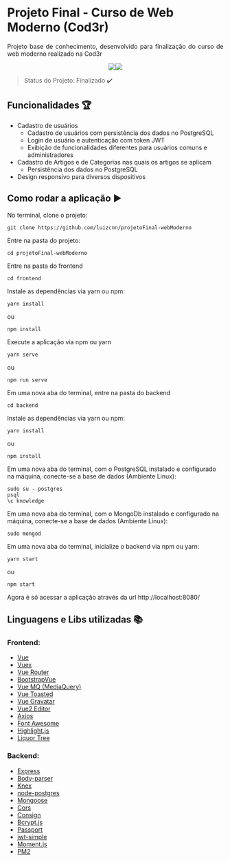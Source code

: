 # Projeto Final - Curso de Web Moderno (Cod3r)
<p align="justify"> Projeto base de conhecimento, desenvolvido para finalização do curso de web moderno realizado na Cod3r </p>

<div style="display: flex; justify-content: center">
  <img src="https://img.shields.io/static/v1?label=Vue&message=Frontend&color=success&style=for-the-badge&logo=VUE"/>
  <img src="https://img.shields.io/static/v1?label=NodeJs&message=Backend&color=green&style=for-the-badge&logo=NODEJS"/>
</div>

> Status do Projeto: Finalizado :heavy_check_mark:

## Funcionalidades :trophy:
- Cadastro de usuários
  - Cadastro de usuários com persistência dos dados no PostgreSQL
  - Login de usuário e autenticação com token JWT
  - Exibição de funcionalidades diferentes para usuários comuns e administradores
- Cadastro de Artigos e de Categorias nas quais os artigos se aplicam
  - Persistência dos dados no PostgreSQL
- Design responsivo para diversos dispositivos

## Como rodar a aplicação :arrow_forward:

No terminal, clone o projeto: 

```
git clone https://github.com/luizcnn/projetoFinal-webModerno
```
Entre na pasta do projeto:

```
cd projetoFinal-webModerno
```
Entre na pasta do frontend

```
cd frontend
```

Instale as dependências via yarn ou npm:

```
yarn install
```
ou

```
npm install
```

Execute a aplicação via npm ou yarn

```
yarn serve
```
ou

```
npm run serve
```
Em uma nova aba do terminal, entre na pasta do backend

```
cd backend
```
Instale as dependências via yarn ou npm:

```
yarn install
```
ou

```
npm install
```
Em uma nova aba do terminal, com o PostgreSQL instalado e configurado na máquina, conecte-se a base de dados (Ambiente Linux):
```
sudo su - postgres
psql
\c knowledge
```
Em uma nova aba do terminal, com o MongoDb instalado e configurado na máquina, conecte-se a base de dados (Ambiente Linux):
```
sudo mongod
```
Em uma nova aba do terminal, inicialize o backend via npm ou yarn:

```
yarn start
```
ou

```
npm start
```

Agora é só acessar a aplicação através da url http://localhost:8080/

## Linguagens e Libs utilizadas :books:

### Frontend:
- [Vue](https://vuejs.org/)
- [Vuex](https://vuex.vuejs.org/)
- [Vue Router](https://router.vuejs.org/)
- [BootstrapVue](https://bootstrap-vue.org/)
- [Vue MQ (MediaQuery)](https://www.npmjs.com/package/vue-mq)
- [Vue Toasted](https://github.com/shakee93/vue-toasted)
- [Vue Gravatar](https://www.npmjs.com/package/vue-gravatar)
- [Vue2 Editor](https://www.vue2editor.com/)
- [Axios](https://github.com/axios/axios)
- [Font Awesome](https://fontawesome.com/)
- [Highlight.js](https://highlightjs.org/)
- [Liquor Tree](https://www.npmjs.com/package/liquor-tree)


### Backend:
- [Express](https://expressjs.com/pt-br/)
- [Body-parser](https://www.npmjs.com/package/body-parser)
- [Knex](http://knexjs.org/)
- [node-postgres](https://www.npmjs.com/package/pg)
- [Mongoose](https://www.npmjs.com/package/mongoose)
- [Cors](https://expressjs.com/en/resources/middleware/cors.html)
- [Consign](https://www.npmjs.com/package/consign)
- [Bcrypt.js](https://www.npmjs.com/package/bcryptjs)
- [Passport](https://www.npmjs.com/package/passport)
- [jwt-simple](https://www.npmjs.com/package/jwt-simple)
- [Moment.js](https://www.npmjs.com/package/moment)
- [PM2](https://www.npmjs.com/package/pm2)

